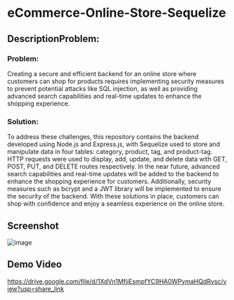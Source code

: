 # eCommerce-Online-Store-Sequelize

## DescriptionProblem:

### Problem:
Creating a secure and efficient backend for an online store where customers can shop for products requires implementing security measures to prevent 
potential attacks like SQL injection, as well as providing advanced search capabilities and real-time updates to enhance the shopping experience.

### Solution:
To address these challenges, this repository contains the backend developed using Node.js and Express.js, with Sequelize used to store and manipulate data 
in four tables: category, product, tag, and product-tag. HTTP requests were used to display, add, update, and delete data with GET, POST, PUT, and DELETE 
routes respectively. In the near future, advanced search capabilities and real-time updates will be added to the backend to enhance the shopping experience 
for customers. Additionally, security measures such as bcrypt and a JWT library will be implemented to ensure the security of the backend. With these 
solutions in place, customers can shop with confidence and enjoy a seamless experience on the online store.

## Screenshot

![image](https://user-images.githubusercontent.com/112663656/216521080-b8715e4d-ff57-4dc3-bf47-58db92542cfd.png)


## Demo Video

https://drive.google.com/file/d/1XdVn1MfiiEsmpfYC9HA0WPymaHQdRvsc/view?usp=share_link 
